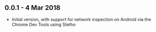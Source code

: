 ## 0.0.1 - 4 Mar 2018

* Initial version, with support for network inspection on Android via the Chrome Dev Tools using Stetho
